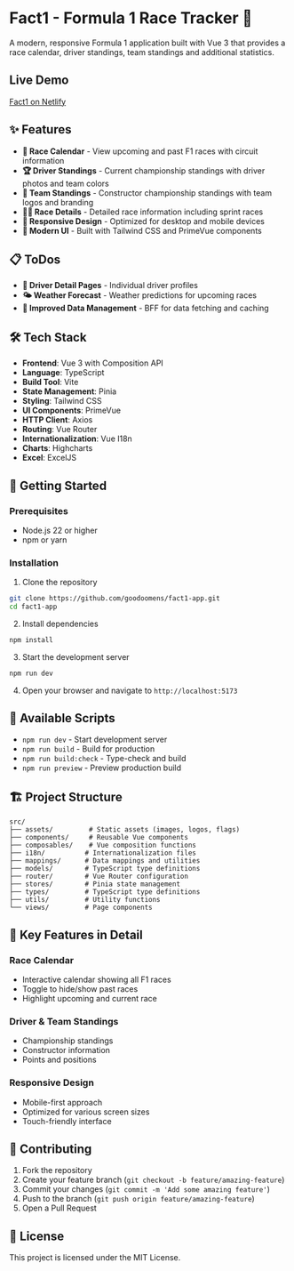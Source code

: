 # Fact1 - Formula 1 Race Tracker 🏁

A modern, responsive Formula 1 application built with Vue 3 that provides a race calendar, driver standings, team standings and additional statistics.

## Live Demo
[Fact1 on Netlify](https://fact1.netlify.app)

## ✨ Features

- **📅 Race Calendar** - View upcoming and past F1 races with circuit information
- **🏆 Driver Standings** - Current championship standings with driver photos and team colors
- **🏁 Team Standings** - Constructor championship standings with team logos and branding
- **🏃‍♂️ Race Details** - Detailed race information including sprint races
- **📱 Responsive Design** - Optimized for desktop and mobile devices
- **🎨 Modern UI** - Built with Tailwind CSS and PrimeVue components

## 📋 ToDos

- **👤 Driver Detail Pages** - Individual driver profiles
- **🌤️ Weather Forecast** - Weather predictions for upcoming races
- **💾 Improved Data Management** - BFF for data fetching and caching

## 🛠️ Tech Stack

- **Frontend**: Vue 3 with Composition API
- **Language**: TypeScript
- **Build Tool**: Vite
- **State Management**: Pinia
- **Styling**: Tailwind CSS
- **UI Components**: PrimeVue
- **HTTP Client**: Axios
- **Routing**: Vue Router
- **Internationalization**: Vue I18n
- **Charts**: Highcharts
- **Excel**: ExcelJS

## 🚀 Getting Started

### Prerequisites

- Node.js 22 or higher
- npm or yarn

### Installation

1. Clone the repository

```bash
git clone https://github.com/goodoomens/fact1-app.git
cd fact1-app
```

2. Install dependencies

```bash
npm install
```

3. Start the development server

```bash
npm run dev
```

4. Open your browser and navigate to `http://localhost:5173`

## 📜 Available Scripts

- `npm run dev` - Start development server
- `npm run build` - Build for production
- `npm run build:check` - Type-check and build
- `npm run preview` - Preview production build

## 🏗️ Project Structure

```
src/
├── assets/         # Static assets (images, logos, flags)
├── components/     # Reusable Vue components
├── composables/    # Vue composition functions
├── i18n/          # Internationalization files
├── mappings/      # Data mappings and utilities
├── models/        # TypeScript type definitions
├── router/        # Vue Router configuration
├── stores/        # Pinia state management
├── types/         # TypeScript type definitions
├── utils/         # Utility functions
└── views/         # Page components
```

## 🎯 Key Features in Detail

### Race Calendar

- Interactive calendar showing all F1 races
- Toggle to hide/show past races
- Highlight upcoming and current race

### Driver & Team Standings

- Championship standings
- Constructor information
- Points and positions

### Responsive Design

- Mobile-first approach
- Optimized for various screen sizes
- Touch-friendly interface

## 🤝 Contributing

1. Fork the repository
2. Create your feature branch (`git checkout -b feature/amazing-feature`)
3. Commit your changes (`git commit -m 'Add some amazing feature'`)
4. Push to the branch (`git push origin feature/amazing-feature`)
5. Open a Pull Request

## 📄 License

This project is licensed under the MIT License.
